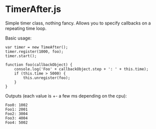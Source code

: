 TimerAfter.js
========

Simple timer class, nothing fancy. Allows you to specify callbacks on a repeating time loop.

Basic usage: 
    
    var timer = new TimeAfter();
    timer.register(1000, foo);
    timer.start();
    
    function foo(callbackObject) {
        console.log('Foo' + callbackObject.step + ': ' + this.time);
        if (this.time > 5000) {
            this.unregister(foo);
        }
    }
  
Outputs (each value is +- a few ms depending on the cpu): 
    
    Foo0: 1002 
    Foo1: 2001 
    Foo2: 3004 
    Foo3: 4004 
    Foo4: 5002 
    
